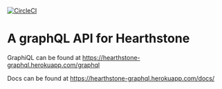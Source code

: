 [![CircleCI](https://circleci.com/gh/dbrudner/hearthstone-json-graphql.svg?style=svg)](https://circleci.com/gh/dbrudner/hearthstone-json-graphql)

# A graphQL API for Hearthstone

GraphiQL can be found at https://hearthstone-graphql.herokuapp.com/graphql

Docs can be found at https://hearthstone-graphql.herokuapp.com/docs/
